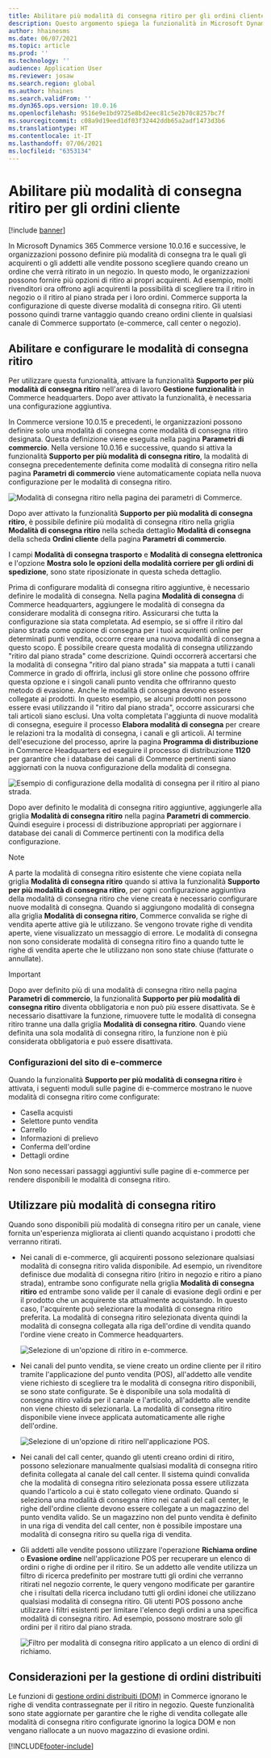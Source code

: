 ```yaml
---
title: Abilitare più modalità di consegna ritiro per gli ordini cliente
description: Questo argomento spiega la funzionalità in Microsoft Dynamics 365 Commerce che consente di creare ordini cliente per il ritiro in un negozio.
author: hhainesms
ms.date: 06/07/2021
ms.topic: article
ms.prod: ''
ms.technology: ''
audience: Application User
ms.reviewer: josaw
ms.search.region: global
ms.author: hhaines
ms.search.validFrom: ''
ms.dyn365.ops.version: 10.0.16
ms.openlocfilehash: 9516e9e1bd9725e8bd2eec81c5e2b70c8257bc7f
ms.sourcegitcommit: c08a9d19eed1df03f32442ddb65a2adf1473d3b6
ms.translationtype: HT
ms.contentlocale: it-IT
ms.lasthandoff: 07/06/2021
ms.locfileid: "6353134"
---
```

# <a name="enable-multiple-pickup-delivery-modes-for-customer-orders"></a>Abilitare più modalità di consegna ritiro per gli ordini cliente

[!include [banner](includes/banner.md)]


In Microsoft Dynamics 365 Commerce versione 10.0.16 e successive, le organizzazioni possono definire più modalità di consegna tra le quali gli acquirenti o gli addetti alle vendite possono scegliere quando creano un ordine che verrà ritirato in un negozio. In questo modo, le organizzazioni possono fornire più opzioni di ritiro ai propri acquirenti. Ad esempio, molti rivenditori ora offrono agli acquirenti la possibilità di scegliere tra il ritiro in negozio o il ritiro al piano strada per i loro ordini. Commerce supporta la configurazione di queste diverse modalità di consegna ritiro. Gli utenti possono quindi trarne vantaggio quando creano ordini cliente in qualsiasi canale di Commerce supportato (e-commerce, call center o negozio).

## <a name="enable-and-configure-pickup-delivery-modes"></a>Abilitare e configurare le modalità di consegna ritiro

Per utilizzare questa funzionalità, attivare la funzionalità **Supporto per più modalità di consegna ritiro** nell'area di lavoro **Gestione funzionalità** in Commerce headquarters. Dopo aver attivato la funzionalità, è necessaria una configurazione aggiuntiva.

In Commerce versione 10.0.15 e precedenti, le organizzazioni possono definire solo una modalità di consegna come modalità di consegna ritiro designata. Questa definizione viene eseguita nella pagina **Parametri di commercio**. Nella versione 10.0.16 e successive, quando si attiva la funzionalità **Supporto per più modalità di consegna ritiro**, la modalità di consegna precedentemente definita come modalità di consegna ritiro nella pagina **Parametri di commercio** viene automaticamente copiata nella nuova configurazione per le modalità di consegna ritiro.

![Modalità di consegna ritiro nella pagina dei parametri di Commerce.](media/multiplepickupparameter.png)

Dopo aver attivato la funzionalità **Supporto per più modalità di consegna ritiro**, è possibile definire più modalità di consegna ritiro nella griglia **Modalità di consegna ritiro** nella scheda dettaglio **Modalità di consegna** della scheda **Ordini cliente** della pagina **Parametri di commercio**.

I campi **Modalità di consegna trasporto** e **Modalità di consegna elettronica** e l'opzione **Mostra solo le opzioni della modalità corriere per gli ordini di spedizione**, sono state riposizionate in questa scheda dettaglio.

Prima di configurare modalità di consegna ritiro aggiuntive, è necessario definire le modalità di consegna. Nella pagina **Modalità di consegna** di Commerce headquarters, aggiungere le modalità di consegna da considerare modalità di consegna ritiro. Assicurarsi che tutta la configurazione sia stata completata. Ad esempio, se si offre il ritiro dal piano strada come opzione di consegna per i tuoi acquirenti online per determinati punti vendita, occorre creare una nuova modalità di consegna a questo scopo. È possibile creare questa modalità di consegna utilizzando "ritiro dal piano strada" come descrizione. Quindi occorrerà accertarsi che la modalità di consegna "ritiro dal piano strada" sia mappata a tutti i canali Commerce in grado di offrirla, inclusi gli store online che possono offrire questa opzione e i singoli canali punto vendita che offriranno questo metodo di evasione. Anche le modalità di consegna devono essere collegate ai prodotti. In questo esempio, se alcuni prodotti non possono essere evasi utilizzando il "ritiro dal piano strada", occorre assicurarsi che tali articoli siano esclusi. Una volta completata l'aggiunta di nuove modalità di consegna, eseguire il processo **Elabora modalità di consegna** per creare le relazioni tra la modalità di consegna, i canali e gli articoli. Al termine dell'esecuzione del processo, aprire la pagina **Programma di distribuzione** in Commerce Headquarters ed eseguire il processo di distribuzione **1120** per garantire che i database dei canali di Commerce pertinenti siano aggiornati con la nuova configurazione della modalità di consegna.

![Esempio di configurazione della modalità di consegna per il ritiro al piano strada.](media/pickupmodes.png)

Dopo aver definito le modalità di consegna ritiro aggiuntive, aggiungerle alla griglia **Modalità di consegna ritiro** nella pagina **Parametri di commercio**. Quindi eseguire i processi di distribuzione appropriati per aggiornare i database dei canali di Commerce pertinenti con la modifica della configurazione.

> [!NOTE]
> A parte la modalità di consegna ritiro esistente che viene copiata nella griglia **Modalità di consegna ritiro** quando si attiva la funzionalità **Supporto per più modalità di consegna ritiro**, per ogni configurazione aggiuntiva della modalità di consegna ritiro che viene creata è necessario configurare nuove modalità di consegna. Quando si aggiungono modalità di consegna alla griglia **Modalità di consegna ritiro**, Commerce convalida se righe di vendita aperte attive già le utilizzano. Se vengono trovate righe di vendita aperte, viene visualizzato un messaggio di errore. Le modalità di consegna non sono considerate modalità di consegna ritiro fino a quando tutte le righe di vendita aperte che le utilizzano non sono state chiuse (fatturate o annullate).

> [!IMPORTANT]
> Dopo aver definito più di una modalità di consegna ritiro nella pagina **Parametri di commercio**, la funzionalità **Supporto per più modalità di consegna ritiro** diventa obbligatoria e non può più essere disattivata. Se è necessario disattivare la funzione, rimuovere tutte le modalità di consegna ritiro tranne una dalla griglia **Modalità di consegna ritiro**. Quando viene definita una sola modalità di consegna ritiro, la funzione non è più considerata obbligatoria e può essere disattivata.

### <a name="e-commerce-site-configurations"></a>Configurazioni del sito di e-commerce

Quando la funzionalità **Supporto per più modalità di consegna ritiro** è attivata, i seguenti moduli sulle pagine di e-commerce mostrano le nuove modalità di consegna ritiro come configurate:

- Casella acquisti
- Selettore punto vendita
- Carrello
- Informazioni di prelievo
- Conferma dell'ordine
- Dettagli ordine

Non sono necessari passaggi aggiuntivi sulle pagine di e-commerce per rendere disponibili le modalità di consegna ritiro.

## <a name="work-with-multiple-pickup-delivery-modes"></a>Utilizzare più modalità di consegna ritiro

Quando sono disponibili più modalità di consegna ritiro per un canale, viene fornita un'esperienza migliorata ai clienti quando acquistano i prodotti che verranno ritirati. 

- Nei canali di e-commerce, gli acquirenti possono selezionare qualsiasi modalità di consegna ritiro valida disponibile. Ad esempio, un rivenditore definisce due modalità di consegna ritiro (ritiro in negozio e ritiro a piano strada), entrambe sono configurate nella griglia **Modalità di consegna ritiro** ed entrambe sono valide per il canale di evasione degli ordini e per il prodotto che un acquirente sta attualmente acquistando. In questo caso, l'acquirente può selezionare la modalità di consegna ritiro preferita. La modalità di consegna ritiro selezionata diventa quindi la modalità di consegna collegata alla riga dell'ordine di vendita quando l'ordine viene creato in Commerce headquarters.

    ![Selezione di un'opzione di ritiro in e-commerce.](media/pickupecommerce.png)

- Nei canali del punto vendita, se viene creato un ordine cliente per il ritiro tramite l'applicazione del punto vendita (POS), all'addetto alle vendite viene richiesto di scegliere tra le modalità di consegna ritiro disponibili, se sono state configurate. Se è disponibile una sola modalità di consegna ritiro valida per il canale e l'articolo, all'addetto alle vendite non viene chiesto di selezionarla. La modalità di consegna ritiro disponibile viene invece applicata automaticamente alle righe dell'ordine.

    ![Selezione di un'opzione di ritiro nell'applicazione POS.](media/pickuppos.png)

- Nei canali del call center, quando gli utenti creano ordini di ritiro, possono selezionare manualmente qualsiasi modalità di consegna ritiro definita collegata al canale del call center. Il sistema quindi convalida che la modalità di consegna ritiro selezionata possa essere utilizzata quando l'articolo a cui è stato collegato viene ordinato. Quando si seleziona una modalità di consegna ritiro nei canali del call center, le righe dell'ordine cliente devono essere collegate a un magazzino del punto vendita valido. Se un magazzino non del punto vendita è definito in una riga di vendita del call center, non è possibile impostare una modalità di consegna ritiro su quella riga di vendita.
- Gli addetti alle vendite possono utilizzare l'operazione **Richiama ordine** o **Evasione ordine** nell'applicazione POS per recuperare un elenco di ordini o righe di ordine per il ritiro. Se un addetto alle vendite utilizza un filtro di ricerca predefinito per mostrare tutti gli ordini che verranno ritirati nel negozio corrente, le query vengono modificate per garantire che i risultati della ricerca includano tutti gli ordini idonei che utilizzano qualsiasi modalità di consegna ritiro. Gli utenti POS possono anche utilizzare i filtri esistenti per limitare l'elenco degli ordini a una specifica modalità di consegna ritiro. Ad esempio, possono mostrare solo gli ordini per il ritiro dal piano strada.

    ![Filtro per modalità di consegna ritiro applicato a un elenco di ordini di richiamo.](media/pickuprecallorder.png)

## <a name="considerations-for-distributed-order-management"></a>Considerazioni per la gestione di ordini distribuiti

Le funzioni di [gestione ordini distribuiti (DOM)](./dom.md) in Commerce ignorano le righe di vendita contrassegnate per il ritiro in negozio. Queste funzionalità sono state aggiornate per garantire che le righe di vendita collegate alle modalità di consegna ritiro configurate ignorino la logica DOM e non vengano riallocate a un nuovo magazzino di evasione ordini.


[!INCLUDE[footer-include](../includes/footer-banner.md)]
